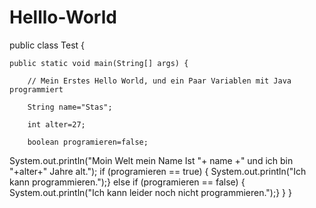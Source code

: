 # Helllo-World

public class Test {

	public static void main(String[] args) {
  
		// Mein Erstes Hello World, und ein Paar Variablen mit Java programmiert
    
		String name="Stas";
		
		int alter=27;
		
		boolean programieren=false;
		
System.out.println("Moin Welt mein Name Ist "+ name +" und ich bin "+alter+" Jahre alt.");
if (programieren == true) {
	System.out.println("Ich kann programmieren.");}
else if (programieren == false) {
	System.out.println("Ich kann leider noch nicht programmieren.");}
	}
	}


 
